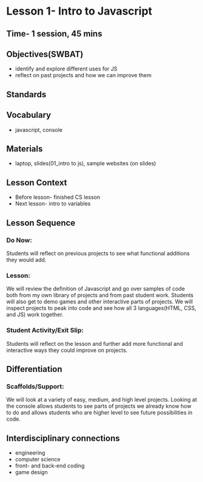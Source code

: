# Lesson 1- Intro to Javascript
## Time- 1 session, 45 mins

## Objectives(SWBAT)
  * identify and explore different uses for JS
  * reflect on past projects and how we can improve them

## Standards

## Vocabulary
  * javascript, console
  
## Materials
  * laptop, slides(01_intro to js), sample websites (on slides)

## Lesson Context
* Before lesson- finished CS lesson
* Next lesson- intro to variables

## Lesson Sequence
### Do Now:
Students will reflect on previous projects to see what functional additions they would add.
### Lesson:
We will review the definition of Javascript and go over samples of code both from my own library of projects and from past student work. Students will also get to demo games and other interactive parts of projects. We will inspect projects to peak into code and see how all 3 languages(HTML, CSS, and JS) work together.
### Student Activity/Exit Slip:
Students will reflect on the lesson and further add more functional and interactive ways they could improve on projects.

## Differentiation
### Scaffolds/Support:
We will look at a variety of easy, medium, and high level projects. Looking at the console allows students to see parts of projects we already know how to do and allows students who are higher level to see future possibilities in code.

## Interdisciplinary connections
* engineering
* computer science
* front- and back-end coding
* game design
